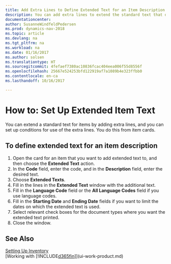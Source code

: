 ```yaml
---
title: Add Extra Lines to Define Extended Text for an Item Description
description: You can add extra lines to extend the standard text that describes an item.
documentationcenter: 
author: SusanneWindfeldPedersen
ms.prod: dynamics-nav-2018
ms.topic: article
ms.devlang: na
ms.tgt_pltfrm: na
ms.workload: na
ms.date: 01/16/2017
ms.author: solsen
ms.translationtype: HT
ms.sourcegitcommit: 4fefaef7380ac10836fcac404eea006f55d8556f
ms.openlocfilehash: 25667e524253bfd122919af7a1089b4e323ffbb0
ms.contentlocale: en-ca
ms.lasthandoff: 10/16/2017

---
```

# <a name="how-to-set-up-extended-item-text"></a>How to: Set Up Extended Item Text
You can extend a standard text for items by adding extra lines, and you can set up conditions for use of the extra lines. You do this from item cards.

## <a name="to-define-extended-text-for-an-item-description"></a>To define extended text for an item description
1. Open the card for an item that you want to add extended text to, and then choose the **Extended Text** action.
2. In the **Code** field, enter the code, and in the **Description** field, enter the desired text.
3. Choose **Extended Texts**.
4. Fill in the lines in the **Extended Text** window with the additional text.
5. Fill in the **Language Code** field or the **All Language Codes** field if you use language codes.
6. Fill in the **Starting Date** and **Ending Date** fields if you want to limit the dates on which the extended text is used.
7. Select relevant check boxes for the document types where you want the extended text printed.
8. Close the window.

## <a name="see-also"></a>See Also
[Setting Up Inventory](inventory-setup-inventory.md)  
[Working with [!INCLUDE[d365fin](includes/d365fin_md.md)]](ui-work-product.md)

